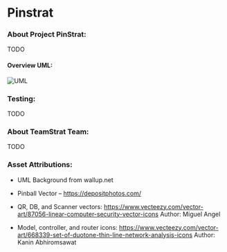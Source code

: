 # Pinstrat

### About Project PinStrat:

TODO

#### Overview UML:

![UML](https://raw.githubusercontent.com/401-Midterm/pinstrat/main/midtem%20UML%201.jpg)

### Testing:

TODO

### About TeamStrat Team:

TODO

### Asset Attributions:

- UML Background from wallup.net

- Pinball Vector – https://depositphotos.com/

- QR, DB, and  Scanner vectors: https://www.vecteezy.com/vector-art/87056-linear-computer-security-vector-icons
Author: Miguel Angel

- Model, controller, and router icons: https://www.vecteezy.com/vector-art/668339-set-of-duotone-thin-line-network-analysis-icons
Author: Kanin Abhiromsawat 
